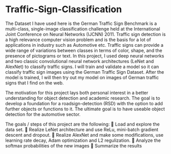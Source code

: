 # Traffic-Sign-Classification
The Dataset I have used here is the German Traffic Sign Benchmark is a multi-class, single-image classification challenge held at the International Joint Conference on Neural Networks (IJCNN) 2011. Traffic sign detection is a high relevance computer vision problem and is the basis for a lot of applications in industry such as Automotive etc. Traffic signs can provide a wide range of variations between classes in terms of color, shape, and the presence of pictograms or text. In this project, I used deep neural networks and two classic convolutional neural network architectures (LeNet and AlexNet) to classify traffic signs. I will train and validate a model so it can classify traffic sign images using the German Traffic Sign Dataset. After the model is trained, I will then try out my model on images of German traffic signs that I find on the web.

The motivation for this project lays both personal interest in a better understanding for object detection and academic research. The goal is to develop a foundation for a roadsign-detection (RSD) with the option to add further objects or functions to it. The ultimate goal is to have useable object detection for the automotive sector.

The goals / steps of this project are the following:
 Load and explore the data set.
 Realize LeNet architecture and use ReLu, mini-batch gradient
descent and dropout.
 Realize AlexNet and make some modifications, use learning rate decay, Adam
optimization and L2 regulization.
 Analyze the softmax probabilities of the new images
 Summarize the results
